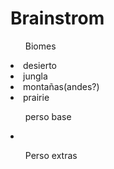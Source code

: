 <h1>Brainstrom</h1>
<ul>Biomes</ul>
<li>desierto</li>
<li>jungla</li>
<li>montañas(andes?)</li>
<li>prairie</li>

<ul>perso base</ul>
<li></li>
<ul>Perso extras</ul>
